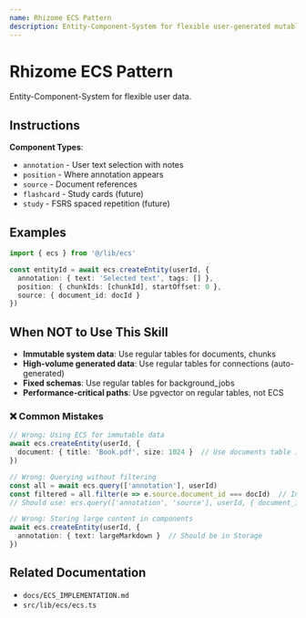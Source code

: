 ```yaml
---
name: Rhizome ECS Pattern
description: Entity-Component-System for flexible user-generated mutable data (annotations, flashcards, study data). Entities are UUIDs, components are JSONB (annotation, position, source, flashcard, study). Use ECS for user-created content requiring flexible schemas. Use when creating annotations or user-mutable features. Trigger keywords: ECS, entity, component, annotation, flashcard, spark, createEntity, ecs.createEntity, ecs.query, user-generated content, ecs_entities, ecs_components, JSONB components.
---
```


# Rhizome ECS Pattern

Entity-Component-System for flexible user data.

## Instructions

**Component Types**:
- `annotation` - User text selection with notes
- `position` - Where annotation appears
- `source` - Document references
- `flashcard` - Study cards (future)
- `study` - FSRS spaced repetition (future)

## Examples

```typescript
import { ecs } from '@/lib/ecs'

const entityId = await ecs.createEntity(userId, {
  annotation: { text: 'Selected text', tags: [] },
  position: { chunkIds: [chunkId], startOffset: 0 },
  source: { document_id: docId }
})
```

## When NOT to Use This Skill

- **Immutable system data**: Use regular tables for documents, chunks
- **High-volume generated data**: Use regular tables for connections (auto-generated)
- **Fixed schemas**: Use regular tables for background_jobs
- **Performance-critical paths**: Use pgvector on regular tables, not ECS

### ❌ Common Mistakes

```typescript
// Wrong: Using ECS for immutable data
await ecs.createEntity(userId, {
  document: { title: 'Book.pdf', size: 1024 }  // Use documents table instead
})

// Wrong: Querying without filtering
const all = await ecs.query(['annotation'], userId)
const filtered = all.filter(e => e.source.document_id === docId)  // Inefficient!
// Should use: ecs.query(['annotation', 'source'], userId, { document_id: docId })

// Wrong: Storing large content in components
await ecs.createEntity(userId, {
  annotation: { text: largeMarkdown }  // Should be in Storage
})
```

## Related Documentation

- `docs/ECS_IMPLEMENTATION.md`
- `src/lib/ecs/ecs.ts`
